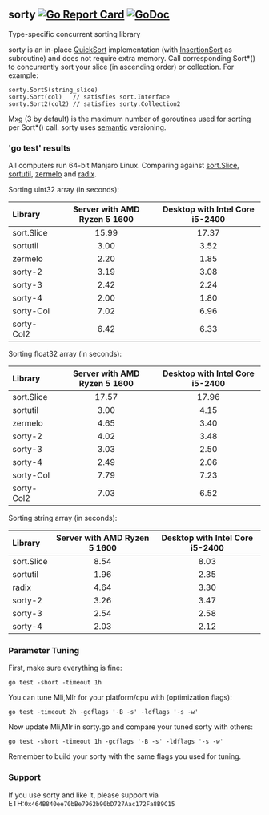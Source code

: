 ## sorty [![Go Report Card](https://goreportcard.com/badge/github.com/jfcg/sorty)](https://goreportcard.com/report/github.com/jfcg/sorty) [![GoDoc](https://godoc.org/github.com/jfcg/sorty?status.svg)](https://godoc.org/github.com/jfcg/sorty)
Type-specific concurrent sorting library

sorty is an in-place [QuickSort](https://en.wikipedia.org/wiki/Quicksort) implementation \(with [InsertionSort](https://en.wikipedia.org/wiki/Insertion_sort) as subroutine\) and does not require extra memory. Call corresponding Sort\*() to concurrently sort your slice (in ascending order) or collection. For example:
```
sorty.SortS(string_slice)
sorty.Sort(col)   // satisfies sort.Interface
sorty.Sort2(col2) // satisfies sorty.Collection2
```
Mxg (3 by default) is the maximum number of goroutines used for sorting per Sort\*() call.
sorty uses [semantic](https://semver.org) versioning.

### 'go test' results
All computers run 64-bit Manjaro Linux. Comparing against [sort.Slice](https://golang.org/pkg/sort), [sortutil](https://github.com/twotwotwo/sorts), [zermelo](https://github.com/shawnsmithdev/zermelo) and [radix](https://github.com/yourbasic/radix).

Sorting uint32 array (in seconds):

Library|Server with AMD Ryzen 5 1600|Desktop with Intel Core i5-2400
:---|:---:|:---:
sort.Slice|15.99|17.37
sortutil  | 3.00| 3.52
zermelo   | 2.20| 1.85
sorty-2   | 3.19| 3.08
sorty-3   | 2.42| 2.24
sorty-4   | 2.00| 1.80
sorty-Col | 7.02| 6.96
sorty-Col2| 6.42| 6.33

Sorting float32 array (in seconds):

Library|Server with AMD Ryzen 5 1600|Desktop with Intel Core i5-2400
:---|:---:|:---:
sort.Slice|17.57|17.96
sortutil  | 3.00| 4.15
zermelo   | 4.65| 3.40
sorty-2   | 4.02| 3.48
sorty-3   | 3.03| 2.50
sorty-4   | 2.49| 2.06
sorty-Col | 7.79| 7.23
sorty-Col2| 7.03| 6.52

Sorting string array (in seconds):

Library|Server with AMD Ryzen 5 1600|Desktop with Intel Core i5-2400
:---|:---:|:---:
sort.Slice| 8.54| 8.03
sortutil  | 1.96| 2.35
radix     | 4.64| 3.30
sorty-2   | 3.26| 3.47
sorty-3   | 2.54| 2.58
sorty-4   | 2.03| 2.12

### Parameter Tuning
First, make sure everything is fine:
```
go test -short -timeout 1h
```
You can tune Mli,Mlr for your platform/cpu with \(optimization flags\):
```
go test -timeout 2h -gcflags '-B -s' -ldflags '-s -w'
```
Now update Mli,Mlr in sorty.go and compare your tuned sorty with others:
```
go test -short -timeout 1h -gcflags '-B -s' -ldflags '-s -w'
```
Remember to build your sorty with the same flags you used for tuning.

### Support
If you use sorty and like it, please support via ETH:`0x464B840ee70bBe7962b90bD727Aac172Fa8B9C15`
